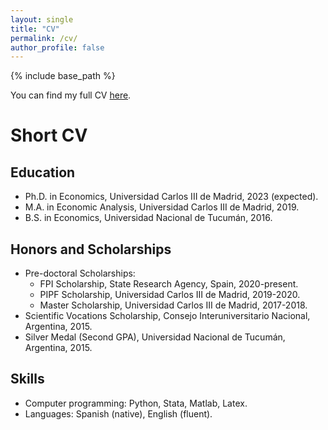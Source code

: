 ```yaml
---
layout: single
title: "CV"
permalink: /cv/
author_profile: false
---
```


{% include base_path %}

You can find my full CV [here](https://alejandraagustinamartinez.github.io/files/CV_AAM.pdf). 





# Short CV 

## Education
* Ph.D. in Economics, Universidad Carlos III de Madrid, 2023 (expected).
* M.A. in Economic Analysis, Universidad Carlos III de Madrid, 2019.
* B.S. in Economics, Universidad Nacional de Tucumán, 2016.
  
## Honors and Scholarships
* Pre-doctoral Scholarships:
    * FPI Scholarship, State Research Agency, Spain, 2020-present.
    * PIPF Scholarship, Universidad Carlos III de Madrid, 2019-2020. 
    * Master Scholarship, Universidad Carlos III de Madrid, 2017-2018. 
* Scientific Vocations Scholarship, Consejo Interuniversitario Nacional, Argentina, 2015.
* Silver Medal (Second GPA), Universidad Nacional de Tucumán, Argentina, 2015.

## Skills
* Computer programming: Python, Stata, Matlab, Latex.
* Languages: Spanish (native), English (fluent). 

